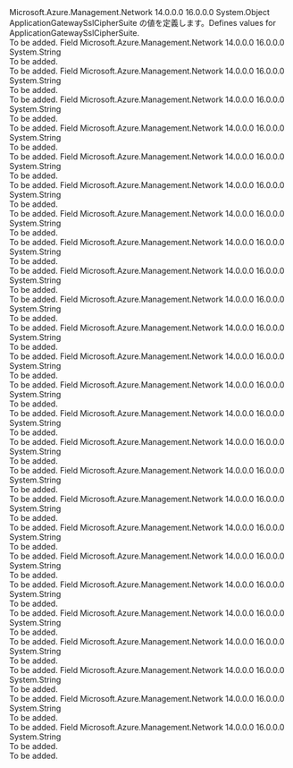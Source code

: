 <Type Name="ApplicationGatewaySslCipherSuite" FullName="Microsoft.Azure.Management.Network.Models.ApplicationGatewaySslCipherSuite">
  <TypeSignature Language="C#" Value="public static class ApplicationGatewaySslCipherSuite" />
  <TypeSignature Language="ILAsm" Value=".class public auto ansi abstract sealed beforefieldinit ApplicationGatewaySslCipherSuite extends System.Object" />
  <TypeSignature Language="DocId" Value="T:Microsoft.Azure.Management.Network.Models.ApplicationGatewaySslCipherSuite" />
  <TypeSignature Language="VB.NET" Value="Public Class ApplicationGatewaySslCipherSuite" />
  <TypeSignature Language="F#" Value="type ApplicationGatewaySslCipherSuite = class" />
  <AssemblyInfo>
    <AssemblyName>Microsoft.Azure.Management.Network</AssemblyName>
    <AssemblyVersion>14.0.0.0</AssemblyVersion>
    <AssemblyVersion>16.0.0.0</AssemblyVersion>
  </AssemblyInfo>
  <Base>
    <BaseTypeName>System.Object</BaseTypeName>
  </Base>
  <Interfaces />
  <Docs>
    <summary>
            <span data-ttu-id="715d0-101">ApplicationGatewaySslCipherSuite の値を定義します。</span><span class="sxs-lookup"><span data-stu-id="715d0-101">Defines values for ApplicationGatewaySslCipherSuite.</span></span>
            </summary>
    <remarks>To be added.</remarks>
  </Docs>
  <Members>
    <Member MemberName="TLSDHEDSSWITHAES128CBCSHA">
      <MemberSignature Language="C#" Value="public const string TLSDHEDSSWITHAES128CBCSHA;" />
      <MemberSignature Language="ILAsm" Value=".field public static literal string TLSDHEDSSWITHAES128CBCSHA" />
      <MemberSignature Language="DocId" Value="F:Microsoft.Azure.Management.Network.Models.ApplicationGatewaySslCipherSuite.TLSDHEDSSWITHAES128CBCSHA" />
      <MemberSignature Language="VB.NET" Value="Public Const TLSDHEDSSWITHAES128CBCSHA As String " />
      <MemberSignature Language="F#" Value="val mutable TLSDHEDSSWITHAES128CBCSHA : string" Usage="Microsoft.Azure.Management.Network.Models.ApplicationGatewaySslCipherSuite.TLSDHEDSSWITHAES128CBCSHA" />
      <MemberType>Field</MemberType>
      <AssemblyInfo>
        <AssemblyName>Microsoft.Azure.Management.Network</AssemblyName>
        <AssemblyVersion>14.0.0.0</AssemblyVersion>
        <AssemblyVersion>16.0.0.0</AssemblyVersion>
      </AssemblyInfo>
      <ReturnValue>
        <ReturnType>System.String</ReturnType>
      </ReturnValue>
      <Docs>
        <summary>To be added.</summary>
        <remarks>To be added.</remarks>
      </Docs>
    </Member>
    <Member MemberName="TLSDHEDSSWITHAES128CBCSHA256">
      <MemberSignature Language="C#" Value="public const string TLSDHEDSSWITHAES128CBCSHA256;" />
      <MemberSignature Language="ILAsm" Value=".field public static literal string TLSDHEDSSWITHAES128CBCSHA256" />
      <MemberSignature Language="DocId" Value="F:Microsoft.Azure.Management.Network.Models.ApplicationGatewaySslCipherSuite.TLSDHEDSSWITHAES128CBCSHA256" />
      <MemberSignature Language="VB.NET" Value="Public Const TLSDHEDSSWITHAES128CBCSHA256 As String " />
      <MemberSignature Language="F#" Value="val mutable TLSDHEDSSWITHAES128CBCSHA256 : string" Usage="Microsoft.Azure.Management.Network.Models.ApplicationGatewaySslCipherSuite.TLSDHEDSSWITHAES128CBCSHA256" />
      <MemberType>Field</MemberType>
      <AssemblyInfo>
        <AssemblyName>Microsoft.Azure.Management.Network</AssemblyName>
        <AssemblyVersion>14.0.0.0</AssemblyVersion>
        <AssemblyVersion>16.0.0.0</AssemblyVersion>
      </AssemblyInfo>
      <ReturnValue>
        <ReturnType>System.String</ReturnType>
      </ReturnValue>
      <Docs>
        <summary>To be added.</summary>
        <remarks>To be added.</remarks>
      </Docs>
    </Member>
    <Member MemberName="TLSDHEDSSWITHAES256CBCSHA">
      <MemberSignature Language="C#" Value="public const string TLSDHEDSSWITHAES256CBCSHA;" />
      <MemberSignature Language="ILAsm" Value=".field public static literal string TLSDHEDSSWITHAES256CBCSHA" />
      <MemberSignature Language="DocId" Value="F:Microsoft.Azure.Management.Network.Models.ApplicationGatewaySslCipherSuite.TLSDHEDSSWITHAES256CBCSHA" />
      <MemberSignature Language="VB.NET" Value="Public Const TLSDHEDSSWITHAES256CBCSHA As String " />
      <MemberSignature Language="F#" Value="val mutable TLSDHEDSSWITHAES256CBCSHA : string" Usage="Microsoft.Azure.Management.Network.Models.ApplicationGatewaySslCipherSuite.TLSDHEDSSWITHAES256CBCSHA" />
      <MemberType>Field</MemberType>
      <AssemblyInfo>
        <AssemblyName>Microsoft.Azure.Management.Network</AssemblyName>
        <AssemblyVersion>14.0.0.0</AssemblyVersion>
        <AssemblyVersion>16.0.0.0</AssemblyVersion>
      </AssemblyInfo>
      <ReturnValue>
        <ReturnType>System.String</ReturnType>
      </ReturnValue>
      <Docs>
        <summary>To be added.</summary>
        <remarks>To be added.</remarks>
      </Docs>
    </Member>
    <Member MemberName="TLSDHEDSSWITHAES256CBCSHA256">
      <MemberSignature Language="C#" Value="public const string TLSDHEDSSWITHAES256CBCSHA256;" />
      <MemberSignature Language="ILAsm" Value=".field public static literal string TLSDHEDSSWITHAES256CBCSHA256" />
      <MemberSignature Language="DocId" Value="F:Microsoft.Azure.Management.Network.Models.ApplicationGatewaySslCipherSuite.TLSDHEDSSWITHAES256CBCSHA256" />
      <MemberSignature Language="VB.NET" Value="Public Const TLSDHEDSSWITHAES256CBCSHA256 As String " />
      <MemberSignature Language="F#" Value="val mutable TLSDHEDSSWITHAES256CBCSHA256 : string" Usage="Microsoft.Azure.Management.Network.Models.ApplicationGatewaySslCipherSuite.TLSDHEDSSWITHAES256CBCSHA256" />
      <MemberType>Field</MemberType>
      <AssemblyInfo>
        <AssemblyName>Microsoft.Azure.Management.Network</AssemblyName>
        <AssemblyVersion>14.0.0.0</AssemblyVersion>
        <AssemblyVersion>16.0.0.0</AssemblyVersion>
      </AssemblyInfo>
      <ReturnValue>
        <ReturnType>System.String</ReturnType>
      </ReturnValue>
      <Docs>
        <summary>To be added.</summary>
        <remarks>To be added.</remarks>
      </Docs>
    </Member>
    <Member MemberName="TLSDHERSAWITHAES128CBCSHA">
      <MemberSignature Language="C#" Value="public const string TLSDHERSAWITHAES128CBCSHA;" />
      <MemberSignature Language="ILAsm" Value=".field public static literal string TLSDHERSAWITHAES128CBCSHA" />
      <MemberSignature Language="DocId" Value="F:Microsoft.Azure.Management.Network.Models.ApplicationGatewaySslCipherSuite.TLSDHERSAWITHAES128CBCSHA" />
      <MemberSignature Language="VB.NET" Value="Public Const TLSDHERSAWITHAES128CBCSHA As String " />
      <MemberSignature Language="F#" Value="val mutable TLSDHERSAWITHAES128CBCSHA : string" Usage="Microsoft.Azure.Management.Network.Models.ApplicationGatewaySslCipherSuite.TLSDHERSAWITHAES128CBCSHA" />
      <MemberType>Field</MemberType>
      <AssemblyInfo>
        <AssemblyName>Microsoft.Azure.Management.Network</AssemblyName>
        <AssemblyVersion>14.0.0.0</AssemblyVersion>
        <AssemblyVersion>16.0.0.0</AssemblyVersion>
      </AssemblyInfo>
      <ReturnValue>
        <ReturnType>System.String</ReturnType>
      </ReturnValue>
      <Docs>
        <summary>To be added.</summary>
        <remarks>To be added.</remarks>
      </Docs>
    </Member>
    <Member MemberName="TLSDHERSAWITHAES128GCMSHA256">
      <MemberSignature Language="C#" Value="public const string TLSDHERSAWITHAES128GCMSHA256;" />
      <MemberSignature Language="ILAsm" Value=".field public static literal string TLSDHERSAWITHAES128GCMSHA256" />
      <MemberSignature Language="DocId" Value="F:Microsoft.Azure.Management.Network.Models.ApplicationGatewaySslCipherSuite.TLSDHERSAWITHAES128GCMSHA256" />
      <MemberSignature Language="VB.NET" Value="Public Const TLSDHERSAWITHAES128GCMSHA256 As String " />
      <MemberSignature Language="F#" Value="val mutable TLSDHERSAWITHAES128GCMSHA256 : string" Usage="Microsoft.Azure.Management.Network.Models.ApplicationGatewaySslCipherSuite.TLSDHERSAWITHAES128GCMSHA256" />
      <MemberType>Field</MemberType>
      <AssemblyInfo>
        <AssemblyName>Microsoft.Azure.Management.Network</AssemblyName>
        <AssemblyVersion>14.0.0.0</AssemblyVersion>
        <AssemblyVersion>16.0.0.0</AssemblyVersion>
      </AssemblyInfo>
      <ReturnValue>
        <ReturnType>System.String</ReturnType>
      </ReturnValue>
      <Docs>
        <summary>To be added.</summary>
        <remarks>To be added.</remarks>
      </Docs>
    </Member>
    <Member MemberName="TLSDHERSAWITHAES256CBCSHA">
      <MemberSignature Language="C#" Value="public const string TLSDHERSAWITHAES256CBCSHA;" />
      <MemberSignature Language="ILAsm" Value=".field public static literal string TLSDHERSAWITHAES256CBCSHA" />
      <MemberSignature Language="DocId" Value="F:Microsoft.Azure.Management.Network.Models.ApplicationGatewaySslCipherSuite.TLSDHERSAWITHAES256CBCSHA" />
      <MemberSignature Language="VB.NET" Value="Public Const TLSDHERSAWITHAES256CBCSHA As String " />
      <MemberSignature Language="F#" Value="val mutable TLSDHERSAWITHAES256CBCSHA : string" Usage="Microsoft.Azure.Management.Network.Models.ApplicationGatewaySslCipherSuite.TLSDHERSAWITHAES256CBCSHA" />
      <MemberType>Field</MemberType>
      <AssemblyInfo>
        <AssemblyName>Microsoft.Azure.Management.Network</AssemblyName>
        <AssemblyVersion>14.0.0.0</AssemblyVersion>
        <AssemblyVersion>16.0.0.0</AssemblyVersion>
      </AssemblyInfo>
      <ReturnValue>
        <ReturnType>System.String</ReturnType>
      </ReturnValue>
      <Docs>
        <summary>To be added.</summary>
        <remarks>To be added.</remarks>
      </Docs>
    </Member>
    <Member MemberName="TLSDHERSAWITHAES256GCMSHA384">
      <MemberSignature Language="C#" Value="public const string TLSDHERSAWITHAES256GCMSHA384;" />
      <MemberSignature Language="ILAsm" Value=".field public static literal string TLSDHERSAWITHAES256GCMSHA384" />
      <MemberSignature Language="DocId" Value="F:Microsoft.Azure.Management.Network.Models.ApplicationGatewaySslCipherSuite.TLSDHERSAWITHAES256GCMSHA384" />
      <MemberSignature Language="VB.NET" Value="Public Const TLSDHERSAWITHAES256GCMSHA384 As String " />
      <MemberSignature Language="F#" Value="val mutable TLSDHERSAWITHAES256GCMSHA384 : string" Usage="Microsoft.Azure.Management.Network.Models.ApplicationGatewaySslCipherSuite.TLSDHERSAWITHAES256GCMSHA384" />
      <MemberType>Field</MemberType>
      <AssemblyInfo>
        <AssemblyName>Microsoft.Azure.Management.Network</AssemblyName>
        <AssemblyVersion>14.0.0.0</AssemblyVersion>
        <AssemblyVersion>16.0.0.0</AssemblyVersion>
      </AssemblyInfo>
      <ReturnValue>
        <ReturnType>System.String</ReturnType>
      </ReturnValue>
      <Docs>
        <summary>To be added.</summary>
        <remarks>To be added.</remarks>
      </Docs>
    </Member>
    <Member MemberName="TLSECDHEECDSAWITHAES128CBCSHA">
      <MemberSignature Language="C#" Value="public const string TLSECDHEECDSAWITHAES128CBCSHA;" />
      <MemberSignature Language="ILAsm" Value=".field public static literal string TLSECDHEECDSAWITHAES128CBCSHA" />
      <MemberSignature Language="DocId" Value="F:Microsoft.Azure.Management.Network.Models.ApplicationGatewaySslCipherSuite.TLSECDHEECDSAWITHAES128CBCSHA" />
      <MemberSignature Language="VB.NET" Value="Public Const TLSECDHEECDSAWITHAES128CBCSHA As String " />
      <MemberSignature Language="F#" Value="val mutable TLSECDHEECDSAWITHAES128CBCSHA : string" Usage="Microsoft.Azure.Management.Network.Models.ApplicationGatewaySslCipherSuite.TLSECDHEECDSAWITHAES128CBCSHA" />
      <MemberType>Field</MemberType>
      <AssemblyInfo>
        <AssemblyName>Microsoft.Azure.Management.Network</AssemblyName>
        <AssemblyVersion>14.0.0.0</AssemblyVersion>
        <AssemblyVersion>16.0.0.0</AssemblyVersion>
      </AssemblyInfo>
      <ReturnValue>
        <ReturnType>System.String</ReturnType>
      </ReturnValue>
      <Docs>
        <summary>To be added.</summary>
        <remarks>To be added.</remarks>
      </Docs>
    </Member>
    <Member MemberName="TLSECDHEECDSAWITHAES128CBCSHA256">
      <MemberSignature Language="C#" Value="public const string TLSECDHEECDSAWITHAES128CBCSHA256;" />
      <MemberSignature Language="ILAsm" Value=".field public static literal string TLSECDHEECDSAWITHAES128CBCSHA256" />
      <MemberSignature Language="DocId" Value="F:Microsoft.Azure.Management.Network.Models.ApplicationGatewaySslCipherSuite.TLSECDHEECDSAWITHAES128CBCSHA256" />
      <MemberSignature Language="VB.NET" Value="Public Const TLSECDHEECDSAWITHAES128CBCSHA256 As String " />
      <MemberSignature Language="F#" Value="val mutable TLSECDHEECDSAWITHAES128CBCSHA256 : string" Usage="Microsoft.Azure.Management.Network.Models.ApplicationGatewaySslCipherSuite.TLSECDHEECDSAWITHAES128CBCSHA256" />
      <MemberType>Field</MemberType>
      <AssemblyInfo>
        <AssemblyName>Microsoft.Azure.Management.Network</AssemblyName>
        <AssemblyVersion>14.0.0.0</AssemblyVersion>
        <AssemblyVersion>16.0.0.0</AssemblyVersion>
      </AssemblyInfo>
      <ReturnValue>
        <ReturnType>System.String</ReturnType>
      </ReturnValue>
      <Docs>
        <summary>To be added.</summary>
        <remarks>To be added.</remarks>
      </Docs>
    </Member>
    <Member MemberName="TLSECDHEECDSAWITHAES128GCMSHA256">
      <MemberSignature Language="C#" Value="public const string TLSECDHEECDSAWITHAES128GCMSHA256;" />
      <MemberSignature Language="ILAsm" Value=".field public static literal string TLSECDHEECDSAWITHAES128GCMSHA256" />
      <MemberSignature Language="DocId" Value="F:Microsoft.Azure.Management.Network.Models.ApplicationGatewaySslCipherSuite.TLSECDHEECDSAWITHAES128GCMSHA256" />
      <MemberSignature Language="VB.NET" Value="Public Const TLSECDHEECDSAWITHAES128GCMSHA256 As String " />
      <MemberSignature Language="F#" Value="val mutable TLSECDHEECDSAWITHAES128GCMSHA256 : string" Usage="Microsoft.Azure.Management.Network.Models.ApplicationGatewaySslCipherSuite.TLSECDHEECDSAWITHAES128GCMSHA256" />
      <MemberType>Field</MemberType>
      <AssemblyInfo>
        <AssemblyName>Microsoft.Azure.Management.Network</AssemblyName>
        <AssemblyVersion>14.0.0.0</AssemblyVersion>
        <AssemblyVersion>16.0.0.0</AssemblyVersion>
      </AssemblyInfo>
      <ReturnValue>
        <ReturnType>System.String</ReturnType>
      </ReturnValue>
      <Docs>
        <summary>To be added.</summary>
        <remarks>To be added.</remarks>
      </Docs>
    </Member>
    <Member MemberName="TLSECDHEECDSAWITHAES256CBCSHA">
      <MemberSignature Language="C#" Value="public const string TLSECDHEECDSAWITHAES256CBCSHA;" />
      <MemberSignature Language="ILAsm" Value=".field public static literal string TLSECDHEECDSAWITHAES256CBCSHA" />
      <MemberSignature Language="DocId" Value="F:Microsoft.Azure.Management.Network.Models.ApplicationGatewaySslCipherSuite.TLSECDHEECDSAWITHAES256CBCSHA" />
      <MemberSignature Language="VB.NET" Value="Public Const TLSECDHEECDSAWITHAES256CBCSHA As String " />
      <MemberSignature Language="F#" Value="val mutable TLSECDHEECDSAWITHAES256CBCSHA : string" Usage="Microsoft.Azure.Management.Network.Models.ApplicationGatewaySslCipherSuite.TLSECDHEECDSAWITHAES256CBCSHA" />
      <MemberType>Field</MemberType>
      <AssemblyInfo>
        <AssemblyName>Microsoft.Azure.Management.Network</AssemblyName>
        <AssemblyVersion>14.0.0.0</AssemblyVersion>
        <AssemblyVersion>16.0.0.0</AssemblyVersion>
      </AssemblyInfo>
      <ReturnValue>
        <ReturnType>System.String</ReturnType>
      </ReturnValue>
      <Docs>
        <summary>To be added.</summary>
        <remarks>To be added.</remarks>
      </Docs>
    </Member>
    <Member MemberName="TLSECDHEECDSAWITHAES256CBCSHA384">
      <MemberSignature Language="C#" Value="public const string TLSECDHEECDSAWITHAES256CBCSHA384;" />
      <MemberSignature Language="ILAsm" Value=".field public static literal string TLSECDHEECDSAWITHAES256CBCSHA384" />
      <MemberSignature Language="DocId" Value="F:Microsoft.Azure.Management.Network.Models.ApplicationGatewaySslCipherSuite.TLSECDHEECDSAWITHAES256CBCSHA384" />
      <MemberSignature Language="VB.NET" Value="Public Const TLSECDHEECDSAWITHAES256CBCSHA384 As String " />
      <MemberSignature Language="F#" Value="val mutable TLSECDHEECDSAWITHAES256CBCSHA384 : string" Usage="Microsoft.Azure.Management.Network.Models.ApplicationGatewaySslCipherSuite.TLSECDHEECDSAWITHAES256CBCSHA384" />
      <MemberType>Field</MemberType>
      <AssemblyInfo>
        <AssemblyName>Microsoft.Azure.Management.Network</AssemblyName>
        <AssemblyVersion>14.0.0.0</AssemblyVersion>
        <AssemblyVersion>16.0.0.0</AssemblyVersion>
      </AssemblyInfo>
      <ReturnValue>
        <ReturnType>System.String</ReturnType>
      </ReturnValue>
      <Docs>
        <summary>To be added.</summary>
        <remarks>To be added.</remarks>
      </Docs>
    </Member>
    <Member MemberName="TLSECDHEECDSAWITHAES256GCMSHA384">
      <MemberSignature Language="C#" Value="public const string TLSECDHEECDSAWITHAES256GCMSHA384;" />
      <MemberSignature Language="ILAsm" Value=".field public static literal string TLSECDHEECDSAWITHAES256GCMSHA384" />
      <MemberSignature Language="DocId" Value="F:Microsoft.Azure.Management.Network.Models.ApplicationGatewaySslCipherSuite.TLSECDHEECDSAWITHAES256GCMSHA384" />
      <MemberSignature Language="VB.NET" Value="Public Const TLSECDHEECDSAWITHAES256GCMSHA384 As String " />
      <MemberSignature Language="F#" Value="val mutable TLSECDHEECDSAWITHAES256GCMSHA384 : string" Usage="Microsoft.Azure.Management.Network.Models.ApplicationGatewaySslCipherSuite.TLSECDHEECDSAWITHAES256GCMSHA384" />
      <MemberType>Field</MemberType>
      <AssemblyInfo>
        <AssemblyName>Microsoft.Azure.Management.Network</AssemblyName>
        <AssemblyVersion>14.0.0.0</AssemblyVersion>
        <AssemblyVersion>16.0.0.0</AssemblyVersion>
      </AssemblyInfo>
      <ReturnValue>
        <ReturnType>System.String</ReturnType>
      </ReturnValue>
      <Docs>
        <summary>To be added.</summary>
        <remarks>To be added.</remarks>
      </Docs>
    </Member>
    <Member MemberName="TLSECDHERSAWITHAES128CBCSHA">
      <MemberSignature Language="C#" Value="public const string TLSECDHERSAWITHAES128CBCSHA;" />
      <MemberSignature Language="ILAsm" Value=".field public static literal string TLSECDHERSAWITHAES128CBCSHA" />
      <MemberSignature Language="DocId" Value="F:Microsoft.Azure.Management.Network.Models.ApplicationGatewaySslCipherSuite.TLSECDHERSAWITHAES128CBCSHA" />
      <MemberSignature Language="VB.NET" Value="Public Const TLSECDHERSAWITHAES128CBCSHA As String " />
      <MemberSignature Language="F#" Value="val mutable TLSECDHERSAWITHAES128CBCSHA : string" Usage="Microsoft.Azure.Management.Network.Models.ApplicationGatewaySslCipherSuite.TLSECDHERSAWITHAES128CBCSHA" />
      <MemberType>Field</MemberType>
      <AssemblyInfo>
        <AssemblyName>Microsoft.Azure.Management.Network</AssemblyName>
        <AssemblyVersion>14.0.0.0</AssemblyVersion>
        <AssemblyVersion>16.0.0.0</AssemblyVersion>
      </AssemblyInfo>
      <ReturnValue>
        <ReturnType>System.String</ReturnType>
      </ReturnValue>
      <Docs>
        <summary>To be added.</summary>
        <remarks>To be added.</remarks>
      </Docs>
    </Member>
    <Member MemberName="TLSECDHERSAWITHAES128CBCSHA256">
      <MemberSignature Language="C#" Value="public const string TLSECDHERSAWITHAES128CBCSHA256;" />
      <MemberSignature Language="ILAsm" Value=".field public static literal string TLSECDHERSAWITHAES128CBCSHA256" />
      <MemberSignature Language="DocId" Value="F:Microsoft.Azure.Management.Network.Models.ApplicationGatewaySslCipherSuite.TLSECDHERSAWITHAES128CBCSHA256" />
      <MemberSignature Language="VB.NET" Value="Public Const TLSECDHERSAWITHAES128CBCSHA256 As String " />
      <MemberSignature Language="F#" Value="val mutable TLSECDHERSAWITHAES128CBCSHA256 : string" Usage="Microsoft.Azure.Management.Network.Models.ApplicationGatewaySslCipherSuite.TLSECDHERSAWITHAES128CBCSHA256" />
      <MemberType>Field</MemberType>
      <AssemblyInfo>
        <AssemblyName>Microsoft.Azure.Management.Network</AssemblyName>
        <AssemblyVersion>14.0.0.0</AssemblyVersion>
        <AssemblyVersion>16.0.0.0</AssemblyVersion>
      </AssemblyInfo>
      <ReturnValue>
        <ReturnType>System.String</ReturnType>
      </ReturnValue>
      <Docs>
        <summary>To be added.</summary>
        <remarks>To be added.</remarks>
      </Docs>
    </Member>
    <Member MemberName="TLSECDHERSAWITHAES256CBCSHA">
      <MemberSignature Language="C#" Value="public const string TLSECDHERSAWITHAES256CBCSHA;" />
      <MemberSignature Language="ILAsm" Value=".field public static literal string TLSECDHERSAWITHAES256CBCSHA" />
      <MemberSignature Language="DocId" Value="F:Microsoft.Azure.Management.Network.Models.ApplicationGatewaySslCipherSuite.TLSECDHERSAWITHAES256CBCSHA" />
      <MemberSignature Language="VB.NET" Value="Public Const TLSECDHERSAWITHAES256CBCSHA As String " />
      <MemberSignature Language="F#" Value="val mutable TLSECDHERSAWITHAES256CBCSHA : string" Usage="Microsoft.Azure.Management.Network.Models.ApplicationGatewaySslCipherSuite.TLSECDHERSAWITHAES256CBCSHA" />
      <MemberType>Field</MemberType>
      <AssemblyInfo>
        <AssemblyName>Microsoft.Azure.Management.Network</AssemblyName>
        <AssemblyVersion>14.0.0.0</AssemblyVersion>
        <AssemblyVersion>16.0.0.0</AssemblyVersion>
      </AssemblyInfo>
      <ReturnValue>
        <ReturnType>System.String</ReturnType>
      </ReturnValue>
      <Docs>
        <summary>To be added.</summary>
        <remarks>To be added.</remarks>
      </Docs>
    </Member>
    <Member MemberName="TLSECDHERSAWITHAES256CBCSHA384">
      <MemberSignature Language="C#" Value="public const string TLSECDHERSAWITHAES256CBCSHA384;" />
      <MemberSignature Language="ILAsm" Value=".field public static literal string TLSECDHERSAWITHAES256CBCSHA384" />
      <MemberSignature Language="DocId" Value="F:Microsoft.Azure.Management.Network.Models.ApplicationGatewaySslCipherSuite.TLSECDHERSAWITHAES256CBCSHA384" />
      <MemberSignature Language="VB.NET" Value="Public Const TLSECDHERSAWITHAES256CBCSHA384 As String " />
      <MemberSignature Language="F#" Value="val mutable TLSECDHERSAWITHAES256CBCSHA384 : string" Usage="Microsoft.Azure.Management.Network.Models.ApplicationGatewaySslCipherSuite.TLSECDHERSAWITHAES256CBCSHA384" />
      <MemberType>Field</MemberType>
      <AssemblyInfo>
        <AssemblyName>Microsoft.Azure.Management.Network</AssemblyName>
        <AssemblyVersion>14.0.0.0</AssemblyVersion>
        <AssemblyVersion>16.0.0.0</AssemblyVersion>
      </AssemblyInfo>
      <ReturnValue>
        <ReturnType>System.String</ReturnType>
      </ReturnValue>
      <Docs>
        <summary>To be added.</summary>
        <remarks>To be added.</remarks>
      </Docs>
    </Member>
    <Member MemberName="TLSRSAWITH3DESEDECBCSHA">
      <MemberSignature Language="C#" Value="public const string TLSRSAWITH3DESEDECBCSHA;" />
      <MemberSignature Language="ILAsm" Value=".field public static literal string TLSRSAWITH3DESEDECBCSHA" />
      <MemberSignature Language="DocId" Value="F:Microsoft.Azure.Management.Network.Models.ApplicationGatewaySslCipherSuite.TLSRSAWITH3DESEDECBCSHA" />
      <MemberSignature Language="VB.NET" Value="Public Const TLSRSAWITH3DESEDECBCSHA As String " />
      <MemberSignature Language="F#" Value="val mutable TLSRSAWITH3DESEDECBCSHA : string" Usage="Microsoft.Azure.Management.Network.Models.ApplicationGatewaySslCipherSuite.TLSRSAWITH3DESEDECBCSHA" />
      <MemberType>Field</MemberType>
      <AssemblyInfo>
        <AssemblyName>Microsoft.Azure.Management.Network</AssemblyName>
        <AssemblyVersion>14.0.0.0</AssemblyVersion>
        <AssemblyVersion>16.0.0.0</AssemblyVersion>
      </AssemblyInfo>
      <ReturnValue>
        <ReturnType>System.String</ReturnType>
      </ReturnValue>
      <Docs>
        <summary>To be added.</summary>
        <remarks>To be added.</remarks>
      </Docs>
    </Member>
    <Member MemberName="TLSRSAWITHAES128CBCSHA">
      <MemberSignature Language="C#" Value="public const string TLSRSAWITHAES128CBCSHA;" />
      <MemberSignature Language="ILAsm" Value=".field public static literal string TLSRSAWITHAES128CBCSHA" />
      <MemberSignature Language="DocId" Value="F:Microsoft.Azure.Management.Network.Models.ApplicationGatewaySslCipherSuite.TLSRSAWITHAES128CBCSHA" />
      <MemberSignature Language="VB.NET" Value="Public Const TLSRSAWITHAES128CBCSHA As String " />
      <MemberSignature Language="F#" Value="val mutable TLSRSAWITHAES128CBCSHA : string" Usage="Microsoft.Azure.Management.Network.Models.ApplicationGatewaySslCipherSuite.TLSRSAWITHAES128CBCSHA" />
      <MemberType>Field</MemberType>
      <AssemblyInfo>
        <AssemblyName>Microsoft.Azure.Management.Network</AssemblyName>
        <AssemblyVersion>14.0.0.0</AssemblyVersion>
        <AssemblyVersion>16.0.0.0</AssemblyVersion>
      </AssemblyInfo>
      <ReturnValue>
        <ReturnType>System.String</ReturnType>
      </ReturnValue>
      <Docs>
        <summary>To be added.</summary>
        <remarks>To be added.</remarks>
      </Docs>
    </Member>
    <Member MemberName="TLSRSAWITHAES128CBCSHA256">
      <MemberSignature Language="C#" Value="public const string TLSRSAWITHAES128CBCSHA256;" />
      <MemberSignature Language="ILAsm" Value=".field public static literal string TLSRSAWITHAES128CBCSHA256" />
      <MemberSignature Language="DocId" Value="F:Microsoft.Azure.Management.Network.Models.ApplicationGatewaySslCipherSuite.TLSRSAWITHAES128CBCSHA256" />
      <MemberSignature Language="VB.NET" Value="Public Const TLSRSAWITHAES128CBCSHA256 As String " />
      <MemberSignature Language="F#" Value="val mutable TLSRSAWITHAES128CBCSHA256 : string" Usage="Microsoft.Azure.Management.Network.Models.ApplicationGatewaySslCipherSuite.TLSRSAWITHAES128CBCSHA256" />
      <MemberType>Field</MemberType>
      <AssemblyInfo>
        <AssemblyName>Microsoft.Azure.Management.Network</AssemblyName>
        <AssemblyVersion>14.0.0.0</AssemblyVersion>
        <AssemblyVersion>16.0.0.0</AssemblyVersion>
      </AssemblyInfo>
      <ReturnValue>
        <ReturnType>System.String</ReturnType>
      </ReturnValue>
      <Docs>
        <summary>To be added.</summary>
        <remarks>To be added.</remarks>
      </Docs>
    </Member>
    <Member MemberName="TLSRSAWITHAES128GCMSHA256">
      <MemberSignature Language="C#" Value="public const string TLSRSAWITHAES128GCMSHA256;" />
      <MemberSignature Language="ILAsm" Value=".field public static literal string TLSRSAWITHAES128GCMSHA256" />
      <MemberSignature Language="DocId" Value="F:Microsoft.Azure.Management.Network.Models.ApplicationGatewaySslCipherSuite.TLSRSAWITHAES128GCMSHA256" />
      <MemberSignature Language="VB.NET" Value="Public Const TLSRSAWITHAES128GCMSHA256 As String " />
      <MemberSignature Language="F#" Value="val mutable TLSRSAWITHAES128GCMSHA256 : string" Usage="Microsoft.Azure.Management.Network.Models.ApplicationGatewaySslCipherSuite.TLSRSAWITHAES128GCMSHA256" />
      <MemberType>Field</MemberType>
      <AssemblyInfo>
        <AssemblyName>Microsoft.Azure.Management.Network</AssemblyName>
        <AssemblyVersion>14.0.0.0</AssemblyVersion>
        <AssemblyVersion>16.0.0.0</AssemblyVersion>
      </AssemblyInfo>
      <ReturnValue>
        <ReturnType>System.String</ReturnType>
      </ReturnValue>
      <Docs>
        <summary>To be added.</summary>
        <remarks>To be added.</remarks>
      </Docs>
    </Member>
    <Member MemberName="TLSRSAWITHAES256CBCSHA">
      <MemberSignature Language="C#" Value="public const string TLSRSAWITHAES256CBCSHA;" />
      <MemberSignature Language="ILAsm" Value=".field public static literal string TLSRSAWITHAES256CBCSHA" />
      <MemberSignature Language="DocId" Value="F:Microsoft.Azure.Management.Network.Models.ApplicationGatewaySslCipherSuite.TLSRSAWITHAES256CBCSHA" />
      <MemberSignature Language="VB.NET" Value="Public Const TLSRSAWITHAES256CBCSHA As String " />
      <MemberSignature Language="F#" Value="val mutable TLSRSAWITHAES256CBCSHA : string" Usage="Microsoft.Azure.Management.Network.Models.ApplicationGatewaySslCipherSuite.TLSRSAWITHAES256CBCSHA" />
      <MemberType>Field</MemberType>
      <AssemblyInfo>
        <AssemblyName>Microsoft.Azure.Management.Network</AssemblyName>
        <AssemblyVersion>14.0.0.0</AssemblyVersion>
        <AssemblyVersion>16.0.0.0</AssemblyVersion>
      </AssemblyInfo>
      <ReturnValue>
        <ReturnType>System.String</ReturnType>
      </ReturnValue>
      <Docs>
        <summary>To be added.</summary>
        <remarks>To be added.</remarks>
      </Docs>
    </Member>
    <Member MemberName="TLSRSAWITHAES256CBCSHA256">
      <MemberSignature Language="C#" Value="public const string TLSRSAWITHAES256CBCSHA256;" />
      <MemberSignature Language="ILAsm" Value=".field public static literal string TLSRSAWITHAES256CBCSHA256" />
      <MemberSignature Language="DocId" Value="F:Microsoft.Azure.Management.Network.Models.ApplicationGatewaySslCipherSuite.TLSRSAWITHAES256CBCSHA256" />
      <MemberSignature Language="VB.NET" Value="Public Const TLSRSAWITHAES256CBCSHA256 As String " />
      <MemberSignature Language="F#" Value="val mutable TLSRSAWITHAES256CBCSHA256 : string" Usage="Microsoft.Azure.Management.Network.Models.ApplicationGatewaySslCipherSuite.TLSRSAWITHAES256CBCSHA256" />
      <MemberType>Field</MemberType>
      <AssemblyInfo>
        <AssemblyName>Microsoft.Azure.Management.Network</AssemblyName>
        <AssemblyVersion>14.0.0.0</AssemblyVersion>
        <AssemblyVersion>16.0.0.0</AssemblyVersion>
      </AssemblyInfo>
      <ReturnValue>
        <ReturnType>System.String</ReturnType>
      </ReturnValue>
      <Docs>
        <summary>To be added.</summary>
        <remarks>To be added.</remarks>
      </Docs>
    </Member>
    <Member MemberName="TLSRSAWITHAES256GCMSHA384">
      <MemberSignature Language="C#" Value="public const string TLSRSAWITHAES256GCMSHA384;" />
      <MemberSignature Language="ILAsm" Value=".field public static literal string TLSRSAWITHAES256GCMSHA384" />
      <MemberSignature Language="DocId" Value="F:Microsoft.Azure.Management.Network.Models.ApplicationGatewaySslCipherSuite.TLSRSAWITHAES256GCMSHA384" />
      <MemberSignature Language="VB.NET" Value="Public Const TLSRSAWITHAES256GCMSHA384 As String " />
      <MemberSignature Language="F#" Value="val mutable TLSRSAWITHAES256GCMSHA384 : string" Usage="Microsoft.Azure.Management.Network.Models.ApplicationGatewaySslCipherSuite.TLSRSAWITHAES256GCMSHA384" />
      <MemberType>Field</MemberType>
      <AssemblyInfo>
        <AssemblyName>Microsoft.Azure.Management.Network</AssemblyName>
        <AssemblyVersion>14.0.0.0</AssemblyVersion>
        <AssemblyVersion>16.0.0.0</AssemblyVersion>
      </AssemblyInfo>
      <ReturnValue>
        <ReturnType>System.String</ReturnType>
      </ReturnValue>
      <Docs>
        <summary>To be added.</summary>
        <remarks>To be added.</remarks>
      </Docs>
    </Member>
  </Members>
</Type>